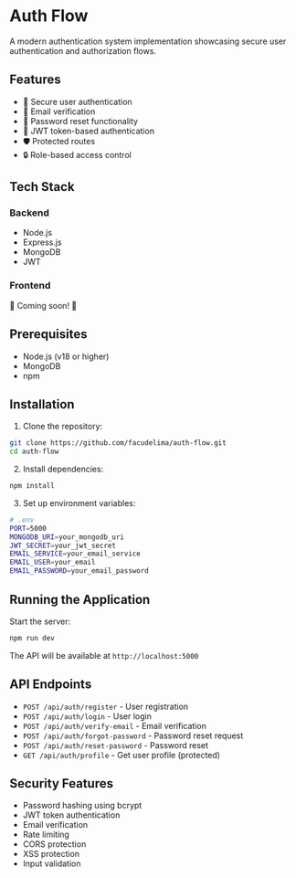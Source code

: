 # Auth Flow

A modern authentication system implementation showcasing secure user authentication and authorization flows.

## Features

- 🔐 Secure user authentication
- 📧 Email verification
- 🔄 Password reset functionality
- 🎫 JWT token-based authentication
- 🛡️ Protected routes
- 🔒 Role-based access control

## Tech Stack

### Backend
- Node.js
- Express.js
- MongoDB
- JWT

### Frontend
🚧 Coming soon! 🚧

## Prerequisites

- Node.js (v18 or higher)
- MongoDB
- npm

## Installation

1. Clone the repository:
```bash
git clone https://github.com/facudelima/auth-flow.git
cd auth-flow
```

2. Install dependencies:
```bash
npm install
```

3. Set up environment variables:
```bash
# .env
PORT=5000
MONGODB_URI=your_mongodb_uri
JWT_SECRET=your_jwt_secret
EMAIL_SERVICE=your_email_service
EMAIL_USER=your_email
EMAIL_PASSWORD=your_email_password
```

## Running the Application

Start the server:
```bash
npm run dev
```

The API will be available at `http://localhost:5000`

## API Endpoints

- `POST /api/auth/register` - User registration
- `POST /api/auth/login` - User login
- `POST /api/auth/verify-email` - Email verification
- `POST /api/auth/forgot-password` - Password reset request
- `POST /api/auth/reset-password` - Password reset
- `GET /api/auth/profile` - Get user profile (protected)

## Security Features

- Password hashing using bcrypt
- JWT token authentication
- Email verification
- Rate limiting
- CORS protection
- XSS protection
- Input validation


